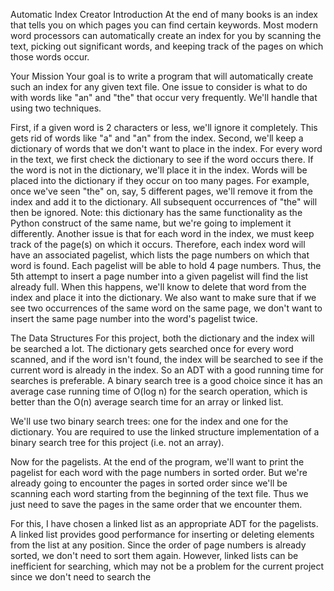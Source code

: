 Automatic Index Creator
Introduction
At the end of many books is an index that tells you on which pages you can find certain keywords. Most modern word processors can automatically create an index for you by scanning the text, picking out significant words, and keeping track of the pages on which those words occur.

Your Mission
Your goal is to write a program that will automatically create such an index for any given text file. One issue to consider is what to do with words like "an" and "the" that occur very frequently. We'll handle that using two techniques.

First, if a given word is 2 characters or less, we'll ignore it completely. This gets rid of words like "a" and "an" from the index.
Second, we'll keep a dictionary of words that we don't want to place in the index. For every word in the text, we first check the dictionary to see if the word occurs there. If the word is not in the dictionary, we'll place it in the index. Words will be placed into the dictionary if they occur on too many pages. For example, once we've seen "the" on, say, 5 different pages, we'll remove it from the index and add it to the dictionary. All subsequent occurrences of "the" will then be ignored.
Note: this dictionary has the same functionality as the Python construct of the same name, but we're going to implement it differently. Another issue is that for each word in the index, we must keep track of the page(s) on which it occurs. Therefore, each index word will have an associated pagelist, which lists the page numbers on which that word is found. Each pagelist will be able to hold 4 page numbers. Thus, the 5th attempt to insert a page number into a given pagelist will find the list already full. When this happens, we'll know to delete that word from the index and place it into the dictionary. We also want to make sure that if we see two occurrences of the same word on the same page, we don't want to insert the same page number into the word's pagelist twice.

The Data Structures
For this project, both the dictionary and the index will be searched a lot. The dictionary gets searched once for every word scanned, and if the word isn't found, the index will be searched to see if the current word is already in the index. So an ADT with a good running time for searches is preferable. A binary search tree is a good choice since it has an average case running time of O(log n) for the search operation, which is better than the O(n) average search time for an array or linked list.

We'll use two binary search trees: one for the index and one for the dictionary. You are required to use the linked structure implementation of a binary search tree for this project (i.e. not an array).

Now for the pagelists. At the end of the program, we'll want to print the pagelist for each word with the page numbers in sorted order. But we're already going to encounter the pages in sorted order since we'll be scanning each word starting from the beginning of the text file. Thus we just need to save the pages in the same order that we encounter them.

For this, I have chosen a linked list as an appropriate ADT for the pagelists. A linked list provides good performance for inserting or deleting elements from the list at any position. Since the order of page numbers is already sorted, we don't need to sort them again. However, linked lists can be inefficient for searching, which may not be a problem for the current project since we don't need to search the





